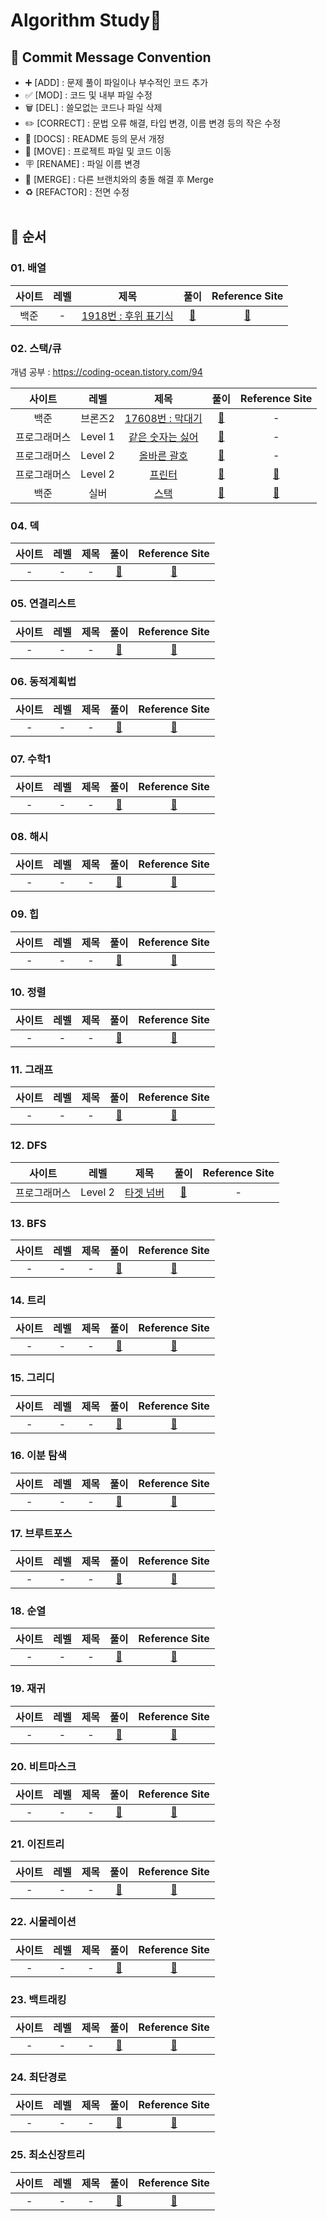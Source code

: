 # Algorithm Study📝

## 📍 Commit Message Convention
- ➕ [ADD] : 문제 풀이 파일이나 부수적인 코드 추가
- ✅ [MOD] : 코드 및 내부 파일 수정
- 🗑 [DEL] : 쓸모없는 코드나 파일 삭제
- ✏️ [CORRECT] : 문법 오류 해결, 타입 변경, 이름 변경 등의 작은 수정
- 📄 [DOCS] : README 등의 문서 개정
- 🚚 [MOVE] : 프로젝트 파일 및 코드 이동
- 🪧 [RENAME] : 파일 이름 변경
- 🔀 [MERGE] : 다른 브랜치와의 충돌 해결 후 Merge
- ♻️ [REFACTOR] : 전면 수정
<br></br>

## 📍 순서

### 01. 배열

| 사이트 | 레벨 | 제목 | 풀이 | Reference Site | 
| :---: | :---: | :---: | :---: | :---: |
| 백준 | - | <a href="https://www.acmicpc.net/problem/1918">1918번 : 후위 표기식</a>  | <a href="https://github.com/AlgorismTest/coding-test-study/blob/main/%EC%9D%B4%EC%A7%80%ED%99%8D/%EB%AC%B8%EC%A0%9C/1%EC%A3%BC%EC%B0%A8/1918/index.js">🔗</a>  | <a href="#">:bookmark:</a> |

### 02. 스택/큐

개념 공부 : https://coding-ocean.tistory.com/94

| 사이트 | 레벨 | 제목 | 풀이 | Reference Site | 
| :---: | :---: | :---: | :---: | :---: |
| 백준 | 브론즈2 | <a href="https://www.acmicpc.net/problem/17608">17608번 : 막대기</a> | <a href="https://github.com/lee-ji-hong/Algorithm/blob/main/%EB%B0%B1%EC%A4%80/Bronze/17608.%E2%80%85%EB%A7%89%EB%8C%80%EA%B8%B0/%EB%A7%89%EB%8C%80%EA%B8%B0.js">🔗</a> | - |
| 프로그래머스 | Level 1 | <a href="https://school.programmers.co.kr/learn/courses/30/lessons/12906">같은 숫자는 싫어</a> | <a href="https://github.com/lee-ji-hong/Algorithm/blob/main/%ED%94%84%EB%A1%9C%EA%B7%B8%EB%9E%98%EB%A8%B8%EC%8A%A4/lv1/12906.%E2%80%85%EA%B0%99%EC%9D%80%E2%80%85%EC%88%AB%EC%9E%90%EB%8A%94%E2%80%85%EC%8B%AB%EC%96%B4/%EA%B0%99%EC%9D%80%E2%80%85%EC%88%AB%EC%9E%90%EB%8A%94%E2%80%85%EC%8B%AB%EC%96%B4.js">🔗</a> | - |
| 프로그래머스 | Level 2 | <a href="https://school.programmers.co.kr/learn/courses/30/lessons/12909">올바른 괄호</a> | <a href="https://github.com/lee-ji-hong/Algorithm/blob/main/%ED%94%84%EB%A1%9C%EA%B7%B8%EB%9E%98%EB%A8%B8%EC%8A%A4/lv2/12909.%E2%80%85%EC%98%AC%EB%B0%94%EB%A5%B8%E2%80%85%EA%B4%84%ED%98%B8/%EC%98%AC%EB%B0%94%EB%A5%B8%E2%80%85%EA%B4%84%ED%98%B8.js">🔗</a> | - |
| 프로그래머스 | Level 2 | <a href="https://school.programmers.co.kr/learn/courses/30/lessons/42587">프린터</a> | <a href="https://github.com/lee-ji-hong/Algorithm/blob/main/%ED%94%84%EB%A1%9C%EA%B7%B8%EB%9E%98%EB%A8%B8%EC%8A%A4/lv2/42587.%E2%80%85%ED%94%84%EB%A6%B0%ED%84%B0/%ED%94%84%EB%A6%B0%ED%84%B0.js">🔗</a> | <a href="https://coding-ocean.tistory.com/95">:bookmark:</a> |
| 백준 | 실버 | <a href="https://www.acmicpc.net/problem/10828">스택</a> | <a href="https://github.com/lee-ji-hong/Algorithm/tree/main/%EB%B0%B1%EC%A4%80/Silver/10828.%E2%80%85%EC%8A%A4%ED%83%9D">🔗</a> | <a href="hhttps://gurtn.tistory.com/67">:bookmark:</a> |

### 04. 덱

| 사이트 | 레벨 | 제목 | 풀이 | Reference Site | 
| :---: | :---: | :---: | :---: | :---: |
| - | - | - | <a href="#">🔗</a> | <a href="#">:bookmark:</a> |

### 05. 연결리스트

| 사이트 | 레벨 | 제목 | 풀이 | Reference Site | 
| :---: | :---: | :---: | :---: | :---: |
| - | - | - | <a href="#">🔗</a> | <a href="#">:bookmark:</a> |

### 06. 동적계획법

| 사이트 | 레벨 | 제목 | 풀이 | Reference Site | 
| :---: | :---: | :---: | :---: | :---: |
| - | - | - | <a href="#">🔗</a> | <a href="#">:bookmark:</a> |

### 07. 수학1 

| 사이트 | 레벨 | 제목 | 풀이 | Reference Site | 
| :---: | :---: | :---: | :---: | :---: |
| - | - | - | <a href="#">🔗</a> | <a href="#">:bookmark:</a> |

### 08. 해시

| 사이트 | 레벨 | 제목 | 풀이 | Reference Site | 
| :---: | :---: | :---: | :---: | :---: |
| - | - | - | <a href="#">🔗</a> | <a href="#">:bookmark:</a> |

### 09. 힙

| 사이트 | 레벨 | 제목 | 풀이 | Reference Site | 
| :---: | :---: | :---: | :---: | :---: |
| - | - | - | <a href="#">🔗</a> | <a href="#">:bookmark:</a> |

### 10. 정렬

| 사이트 | 레벨 | 제목 | 풀이 | Reference Site | 
| :---: | :---: | :---: | :---: | :---: |
| - | - | - | <a href="#">🔗</a> | <a href="#">:bookmark:</a> |

### 11. 그래프

| 사이트 | 레벨 | 제목 | 풀이 | Reference Site | 
| :---: | :---: | :---: | :---: | :---: |
| - | - | - | <a href="#">🔗</a> | <a href="#">:bookmark:</a> |

### 12. DFS

| 사이트 | 레벨 | 제목 | 풀이 | Reference Site | 
| :---: | :---: | :---: | :---: | :---: |
| 프로그래머스 | Level 2 | <a href="https://programmers.co.kr/learn/courses/30/lessons/43165">타겟 넘버</a> | <a href="https://github.com/lee-ji-hong/Algorithm/tree/main/%ED%94%84%EB%A1%9C%EA%B7%B8%EB%9E%98%EB%A8%B8%EC%8A%A4/lv2/43165.%E2%80%85%ED%83%80%EA%B2%9F%E2%80%85%EB%84%98%EB%B2%84">🔗</a> | - |

### 13. BFS

| 사이트 | 레벨 | 제목 | 풀이 | Reference Site | 
| :---: | :---: | :---: | :---: | :---: |
| - | - | - | <a href="#">🔗</a> | <a href="#">:bookmark:</a> |

### 14. 트리

| 사이트 | 레벨 | 제목 | 풀이 | Reference Site | 
| :---: | :---: | :---: | :---: | :---: |
| - | - | - | <a href="#">🔗</a> | <a href="#">:bookmark:</a> |

### 15. 그리디

| 사이트 | 레벨 | 제목 | 풀이 | Reference Site | 
| :---: | :---: | :---: | :---: | :---: |
| - | - | - | <a href="#">🔗</a> | <a href="#">:bookmark:</a> |

### 16. 이분 탐색

| 사이트 | 레벨 | 제목 | 풀이 | Reference Site | 
| :---: | :---: | :---: | :---: | :---: |
| - | - | - | <a href="#">🔗</a> | <a href="#">:bookmark:</a> |

### 17. 브루트포스

| 사이트 | 레벨 | 제목 | 풀이 | Reference Site | 
| :---: | :---: | :---: | :---: | :---: |
| - | - | - | <a href="#">🔗</a> | <a href="#">:bookmark:</a> |

### 18. 순열

| 사이트 | 레벨 | 제목 | 풀이 | Reference Site | 
| :---: | :---: | :---: | :---: | :---: |
| - | - | - | <a href="#">🔗</a> | <a href="#">:bookmark:</a> |

### 19. 재귀

| 사이트 | 레벨 | 제목 | 풀이 | Reference Site | 
| :---: | :---: | :---: | :---: | :---: |
| - | - | - | <a href="#">🔗</a> | <a href="#">:bookmark:</a> |

### 20. 비트마스크

| 사이트 | 레벨 | 제목 | 풀이 | Reference Site | 
| :---: | :---: | :---: | :---: | :---: |
| - | - | - | <a href="#">🔗</a> | <a href="#">:bookmark:</a> |

### 21. 이진트리

| 사이트 | 레벨 | 제목 | 풀이 | Reference Site | 
| :---: | :---: | :---: | :---: | :---: |
| - | - | - | <a href="#">🔗</a> | <a href="#">:bookmark:</a> |

### 22. 시물레이션

| 사이트 | 레벨 | 제목 | 풀이 | Reference Site | 
| :---: | :---: | :---: | :---: | :---: |
| - | - | - | <a href="#">🔗</a> | <a href="#">:bookmark:</a> |

### 23. 백트래킹

| 사이트 | 레벨 | 제목 | 풀이 | Reference Site | 
| :---: | :---: | :---: | :---: | :---: |
| - | - | - | <a href="#">🔗</a> | <a href="#">:bookmark:</a> |

### 24. 최단경로

| 사이트 | 레벨 | 제목 | 풀이 | Reference Site | 
| :---: | :---: | :---: | :---: | :---: |
| - | - | - | <a href="#">🔗</a> | <a href="#">:bookmark:</a> |

### 25. 최소신장트리

| 사이트 | 레벨 | 제목 | 풀이 | Reference Site | 
| :---: | :---: | :---: | :---: | :---: |
| - | - | - | <a href="#">🔗</a> | <a href="#">:bookmark:</a> |
